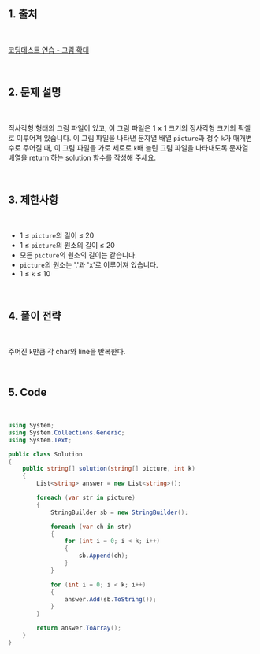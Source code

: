 ## 1. 출처

<br>

[코딩테스트 연습 - 그림 확대](https://school.programmers.co.kr/learn/courses/30/lessons/181836)

<br>

## 2. 문제 설명

<br>

직사각형 형태의 그림 파일이 있고, 이 그림 파일은 1 × 1 크기의 정사각형 크기의 픽셀로 이루어져 있습니다. 이 그림 파일을 나타낸 문자열 배열 `picture`과 정수 `k`가 매개변수로 주어질 때, 이 그림 파일을 가로 세로로 `k`배 늘린 그림 파일을 나타내도록 문자열 배열을 return 하는 solution 함수를 작성해 주세요.

<br>

## 3. 제한사항

<br>

- 1 ≤ `picture`의 길이 ≤ 20
- 1 ≤ `picture`의 원소의 길이 ≤ 20
- 모든 `picture`의 원소의 길이는 같습니다.
- `picture`의 원소는 '.'과 'x'로 이루어져 있습니다.
- 1 ≤ `k` ≤ 10

<br>

## 4. 풀이 전략

<br>
 
주어진 `k`만큼 각 char와 line을 반복한다.

<br>

## 5. Code

<br>

```cs
using System;
using System.Collections.Generic;
using System.Text;

public class Solution
{
    public string[] solution(string[] picture, int k)
    {
        List<string> answer = new List<string>();

        foreach (var str in picture)
        {
            StringBuilder sb = new StringBuilder();

            foreach (var ch in str)
            {
                for (int i = 0; i < k; i++)
                {
                    sb.Append(ch);
                }
            }

            for (int i = 0; i < k; i++)
            {
                answer.Add(sb.ToString());
            }
        }

        return answer.ToArray();
    }
}
```